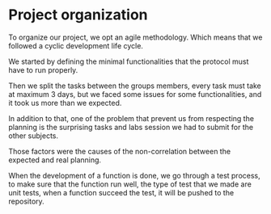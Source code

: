 # Project organization

To organize our project, we opt an agile methodology. Which means that we followed a cyclic development life cycle.

We started by defining the minimal functionalities that the protocol must have to run properly.

Then we split the tasks between the groups members, every task must take at maximum 3 days, but we faced some issues for some functionalities, and it took us more than we expected.

In addition to that, one of the problem that prevent us from respecting the planning is the surprising tasks and labs session we had to submit for the other subjects.

Those factors were the causes of the non-correlation between the expected and real planning.

When the development of a function is done, we go through a test process, to make sure that the function run well, the type of test that we made are unit tests, when a function succeed the test, it will be pushed to the repository.
